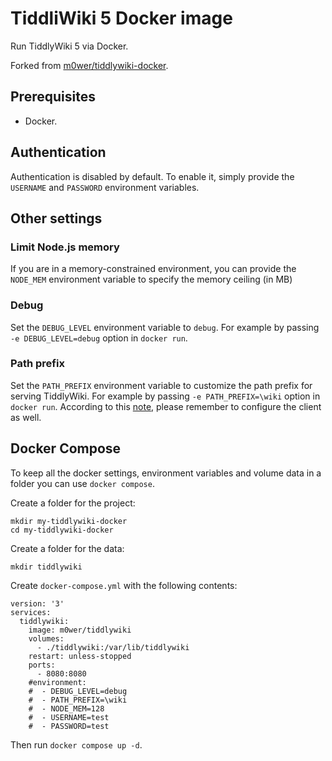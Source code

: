 # TiddliWiki 5 Docker image

Run TiddlyWiki 5 via Docker.

Forked from
[m0wer/tiddlywiki-docker](https://github.com/m0wer/tiddlywiki-docker).

## Prerequisites

* Docker.

## Authentication

Authentication is disabled by default. To enable it, simply provide the
`USERNAME` and `PASSWORD` environment variables.

## Other settings

### Limit Node.js memory

If you are in a memory-constrained environment, you can provide the
`NODE_MEM` environment variable to specify the memory ceiling (in MB)

### Debug

Set the `DEBUG_LEVEL` environment variable to `debug`. For example by passing
`-e DEBUG_LEVEL=debug` option in `docker run`.

### Path prefix

Set the `PATH_PREFIX` environment variable to customize the path prefix for
serving TiddlyWiki. For example by passing `-e PATH_PREFIX=\wiki` option in
`docker run`. According to this [note][path-prefix-note], please remember to
configure the client as well.

[path-prefix-note]: https://tiddlywiki.com/static/Using%2520a%2520custom%2520path%2520prefix%2520with%2520the%2520client-server%2520edition.html

## Docker Compose

To keep all the docker settings, environment variables and volume data in a folder you can use `docker compose`.

Create a folder for the project:

```
mkdir my-tiddlywiki-docker
cd my-tiddlywiki-docker
```

Create a folder for the data:

```
mkdir tiddlywiki
```

Create `docker-compose.yml` with the following contents:

```
version: '3'
services:
  tiddlywiki:
    image: m0wer/tiddlywiki
    volumes:
      - ./tiddlywiki:/var/lib/tiddlywiki
    restart: unless-stopped
    ports:
      - 8080:8080
    #environment:
    #  - DEBUG_LEVEL=debug
    #  - PATH_PREFIX=\wiki
    #  - NODE_MEM=128
    #  - USERNAME=test
    #  - PASSWORD=test
```

Then run `docker compose up -d`.
